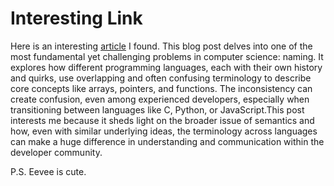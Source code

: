 # Interesting Link
Here is an interesting [article](https://eev.ee/blog/2016/07/26/the-hardest-problem-in-computer-science/) I found. This blog post delves into one of the most fundamental yet challenging problems in computer science: naming. It explores how different programming languages, each with their own history and quirks, use overlapping and often confusing terminology to describe core concepts like arrays, pointers, and functions. The inconsistency can create confusion, even among experienced developers, especially when transitioning between languages like C, Python, or JavaScript.This post interests me because it sheds light on the broader issue of semantics and how, even with similar underlying ideas, the terminology across languages can make a huge difference in understanding and communication within the developer community. 

P.S. Eevee is cute. 